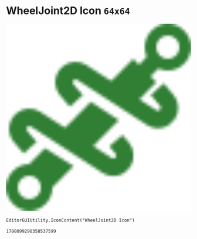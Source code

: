 # WheelJoint2D Icon `64x64`
<img src="/img/WheelJoint2D%20Icon.png" width=512 height=512>

``` CSharp
EditorGUIUtility.IconContent("WheelJoint2D Icon")
```
```
1708099298358537599
```

